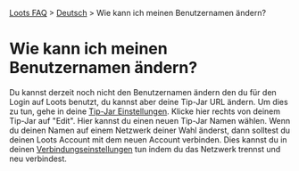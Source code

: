 [Loots FAQ](../../) > [Deutsch](../) > Wie kann ich meinen Benutzernamen ändern?

# Wie kann ich meinen Benutzernamen ändern?

Du kannst derzeit noch nicht den Benutzernamen ändern den du für den Login auf Loots benutzt, du kannst aber deine
Tip-Jar URL ändern. Um dies zu tun, gehe in deine [Tip-Jar Einstellungen](https://loots.com/en/account/tip-jars). 
Klicke hier rechts von deinem Tip-Jar auf "Edit". Hier kannst du einen neuen Tip-Jar Namen wählen.
Wenn du deinen Namen auf einem Netzwerk deiner Wahl änderst, dann solltest du deinen Loots Account mit dem neuen
Account verbinden. Dies kannst du in deinen [Verbindungseinstellungen](https://loots.com/en/account/connections) 
tun indem du das Netzwerk trennst und neu verbindest.
